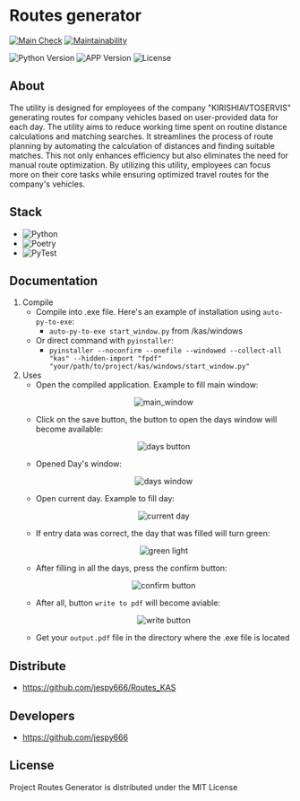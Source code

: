# Routes generator
[![Main Check](https://github.com/jespy666/Routes_KAS/actions/workflows/checked.yml/badge.svg)](https://github.com/jespy666/Routes_KAS/actions/workflows/checked.yml)
[![Maintainability](https://api.codeclimate.com/v1/badges/ef8008e49e66c8476096/maintainability)](https://codeclimate.com/github/jespy666/Routes_KAS/maintainability)



<p align="left">
   <img src="https://img.shields.io/badge/python-v3.10-blue" alt="Python Version">
   <img src="https://img.shields.io/badge/APP-v0.0.1(stable)-green" alt="APP Version">
   <img src="https://img.shields.io/badge/License-MIT-purple" alt="License">
</p>

## About
The utility is designed for employees of the company "KIRISHIAVTOSERVIS" generating routes for company vehicles based on user-provided data for each day. The utility aims to reduce working time spent on routine distance calculations and matching searches. It streamlines the process of route planning by automating the calculation of distances and finding suitable matches. This not only enhances efficiency but also eliminates the need for manual route optimization. By utilizing this utility, employees can focus more on their core tasks while ensuring optimized travel routes for the company's vehicles.

## Stack
- <img src="https://img.shields.io/badge/python%203.10-blue" alt="Python">  
- <img src="https://img.shields.io/badge/poetry-green" alt="Poetry">
- <img src="https://img.shields.io/badge/PyTest-red" alt="PyTest">

## Documentation

1. Compile
    - Compile into .exe file. Here's an example of installation using `auto-py-to-exe`:  
         - `auto-py-to-exe start_window.py`  from /kas/windows
    - Or direct command with `pyinstaller`:
         - `pyinstaller --noconfirm --onefile --windowed --collect-all "kas" --hidden-import "fpdf"  "your/path/to/project/kas/windows/start_window.py"`
2. Uses
    - Open the compiled application. Example to fill main window:
      <p align="center">
      <img src="https://i.ibb.co.com/KWfRTjQ/example-main.jpg" alt="main_window">
      </p>
    - Click on the save button, the button to open the days window will become available:
      <p align="center">
      <img src="https://i.ibb.co.com/qyLH0Z7/days-button.jpg" alt="days button">
      </p>
    - Opened Day's window:
      <p align="center">
      <img src="https://i.ibb.co.com/cxd71dG/days-window.jpg" alt="days window">
      </p>
    - Open current day. Example to fill day:
      <p align="center">
      <img src="https://i.ibb.co.com/GFTJpGR/current-day.jpg" alt="current day">
      </p>
    - If entry data was correct, the day that was filled will turn green:
      <p align="center">
      <img src="https://i.ibb.co.com/KK0Yvrx/succeed-fill.jpg" alt="green light">
      </p>
    - After filling in all the days, press the confirm button:
      <p align="center">
      <img src="https://i.ibb.co.com/yPRpmS1/confirm-buttoon.jpg" alt="confirm button">
      </p>
    - After all, button `write to pdf` will become aviable:
      <p align="center">
      <img src="https://i.ibb.co.com/ZmVx5n3/write-button.jpg" alt="write button">
      </p>
    - Get your `output.pdf` file in the directory where the .exe file is located

## Distribute

- https://github.com/jespy666/Routes_KAS


## Developers

- https://github.com/jespy666

## License
Project Routes Generator is distributed under the MIT License
